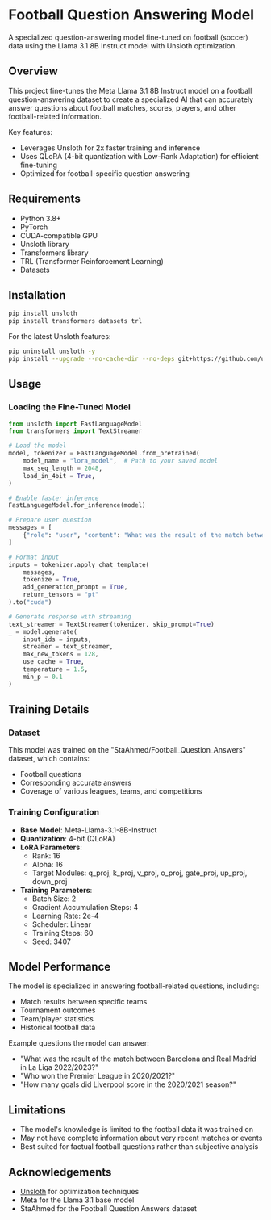 # Football Question Answering Model

A specialized question-answering model fine-tuned on football (soccer) data using the Llama 3.1 8B Instruct model with Unsloth optimization.

## Overview

This project fine-tunes the Meta Llama 3.1 8B Instruct model on a football question-answering dataset to create a specialized AI that can accurately answer questions about football matches, scores, players, and other football-related information.

Key features:
- Leverages Unsloth for 2x faster training and inference
- Uses QLoRA (4-bit quantization with Low-Rank Adaptation) for efficient fine-tuning
- Optimized for football-specific question answering

## Requirements

- Python 3.8+
- PyTorch
- CUDA-compatible GPU
- Unsloth library
- Transformers library
- TRL (Transformer Reinforcement Learning)
- Datasets

## Installation

```bash
pip install unsloth
pip install transformers datasets trl
```

For the latest Unsloth features:

```bash
pip uninstall unsloth -y
pip install --upgrade --no-cache-dir --no-deps git+https://github.com/unslothai/unsloth.git
```

## Usage

### Loading the Fine-Tuned Model

```python
from unsloth import FastLanguageModel
from transformers import TextStreamer

# Load the model
model, tokenizer = FastLanguageModel.from_pretrained(
    model_name = "lora_model",  # Path to your saved model
    max_seq_length = 2048,
    load_in_4bit = True,
)

# Enable faster inference
FastLanguageModel.for_inference(model)

# Prepare user question
messages = [
    {"role": "user", "content": "What was the result of the match between Barcelona and Real Madrid in La Liga 2022/2023?"}
]

# Format input
inputs = tokenizer.apply_chat_template(
    messages,
    tokenize = True,
    add_generation_prompt = True,
    return_tensors = "pt"
).to("cuda")

# Generate response with streaming
text_streamer = TextStreamer(tokenizer, skip_prompt=True)
_ = model.generate(
    input_ids = inputs,
    streamer = text_streamer,
    max_new_tokens = 128,
    use_cache = True,
    temperature = 1.5,
    min_p = 0.1
)
```

## Training Details

### Dataset

This model was trained on the "StaAhmed/Football_Question_Answers" dataset, which contains:
- Football questions
- Corresponding accurate answers
- Coverage of various leagues, teams, and competitions

### Training Configuration

- **Base Model**: Meta-Llama-3.1-8B-Instruct
- **Quantization**: 4-bit (QLoRA)
- **LoRA Parameters**:
  - Rank: 16
  - Alpha: 16
  - Target Modules: q_proj, k_proj, v_proj, o_proj, gate_proj, up_proj, down_proj
- **Training Parameters**:
  - Batch Size: 2
  - Gradient Accumulation Steps: 4
  - Learning Rate: 2e-4
  - Scheduler: Linear
  - Training Steps: 60
  - Seed: 3407

## Model Performance

The model is specialized in answering football-related questions, including:
- Match results between specific teams
- Tournament outcomes
- Team/player statistics
- Historical football data

Example questions the model can answer:
- "What was the result of the match between Barcelona and Real Madrid in La Liga 2022/2023?"
- "Who won the Premier League in 2020/2021?"
- "How many goals did Liverpool score in the 2020/2021 season?"

## Limitations

- The model's knowledge is limited to the football data it was trained on
- May not have complete information about very recent matches or events
- Best suited for factual football questions rather than subjective analysis

## Acknowledgements

- [Unsloth](https://github.com/unslothai/unsloth) for optimization techniques
- Meta for the Llama 3.1 base model
- StaAhmed for the Football Question Answers dataset